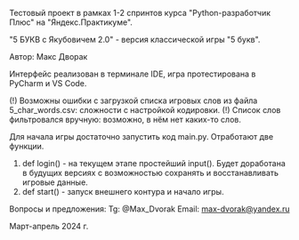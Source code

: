 Тестовый проект в рамках 1-2 спринтов
курса "Python-разработчик Плюс" на "Яндекс.Практикуме".

"5 БУКВ с Якубовичем 2.0" - версия классической игры "5 букв".

Автор: Макс Дворак

Интерфейс реализован в терминале IDE,
игра протестирована в PyCharm и VS Code.

(!) Возможны ошибки с загрузкой списка игровых слов
из файла 5_char_words.csv: сложности с настройкой кодировки.
(!) Список слов фильтровался вручную:
возможно, в нём нет каких-то слов.

Для начала игры достаточно запустить код main.py. Отработают две функции.
1. def login() - на текущем этапе простейший input().
Будет доработана в будущих версиях с возможностью
сохранять и восстанавливать игровые данные.
2. def start() - запуск внешнего контура и начало игры.

Вопросы и предложения:
Tg: @Max_Dvorak
Email: max-dvorak@yandex.ru

Март-апрель 2024 г.
